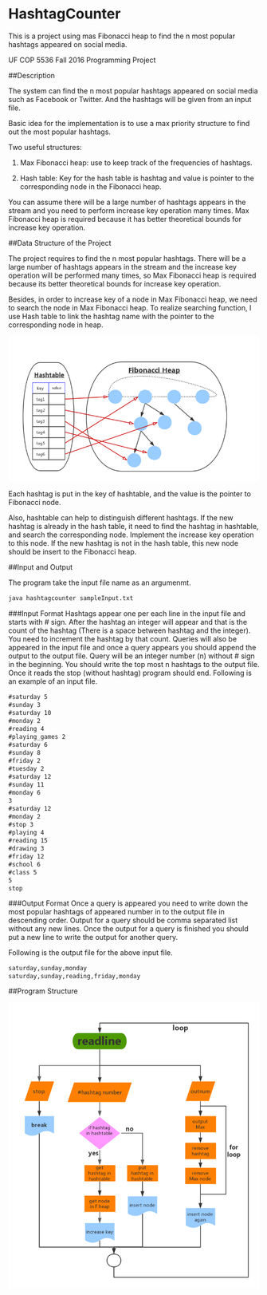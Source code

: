 # HashtagCounter

This is a project using mas Fibonacci heap to find the n most popular hashtags appeared on social media.

UF COP 5536 Fall 2016 Programming Project


##Description

The system can find the n most popular hashtags appeared on social media such as Facebook or Twitter. And the hashtags will be given from an input file. 

Basic idea for the implementation is to use a max priority structure to find out the most popular hashtags.

Two useful structures:

1. Max Fibonacci heap: use to keep track of the frequencies of hashtags.

2. Hash table: Key for the hash table is hashtag and value is pointer to the corresponding node in the Fibonacci heap.

You can assume there will be a large number of hashtags appears in the stream and you need to perform increase key operation many times. Max Fibonacci heap is required because it has better theoretical bounds for increase key operation.

##Data Structure of the Project

The project requires to find the n most popular hashtags. There will be a large number of hashtags appears in the stream and the increase key operation will be performed many times, so Max Fibonacci heap is required because its better theoretical bounds for increase key operation.

Besides, in order to increase key of a node in Max Fibonacci heap, we need to search the node in Max Fibonacci heap. To realize searching function, I use Hash table to link the hashtag name with the pointer to the corresponding node in heap. 

![](data_structure.png)

Each hashtag is put in the key of hashtable, and the value is the pointer to Fibonacci node.

Also, hashtable can help to distinguish different hashtags. If the new hashtag is already in the hash table, it need to find the hashtag in hashtable, and search the corresponding node. Implement the increase key operation to this node. If the new hashtag is not in the hash table, this new node should be insert to the Fibonacci heap.



##Input and Output

The program take the input file name as an argumenmt.

```bash
java hashtagcounter sampleInput.txt
```

###Input Format
Hashtags appear one per each line in the input file and starts with # sign. After the hashtag an integer will appear and that is the count of the hashtag (There is a space between hashtag and the integer). You need to increment the hashtag by that count. Queries will also be appeared in the input file and once a query appears you should append the output to the output file. Query will be an integer number (n) without # sign in the beginning. You should write the top most n hashtags to the output file. Once it reads the stop (without hashtag) program should end. Following is an example of an input file.

```
#saturday 5 
#sunday 3 
#saturday 10 
#monday 2 
#reading 4 
#playing_games 2 
#saturday 6 
#sunday 8
#friday 2 
#tuesday 2 
#saturday 12 
#sunday 11 
#monday 6 
3
#saturday 12 
#monday 2 
#stop 3 
#playing 4 
#reading 15 
#drawing 3 
#friday 12 
#school 6 
#class 5
5 
stop
```

###Output Format
Once a query is appeared you need to write down the most popular hashtags of appeared number in to the output file in descending order. Output for a query should be comma separated list without any new lines. Once the output for a query is finished you should put a new line to write the output for another query. 

Following is the output file for the above input file.

```
saturday,sunday,monday
saturday,sunday,reading,friday,monday
```

##Program Structure

![](program_structure.png)



